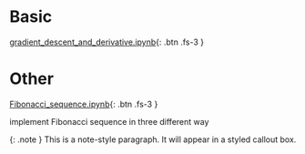 # Basic 

[gradient_descent_and_derivative.ipynb](https://colab.research.google.com/drive/18IfySN0wKFizTiFYf9g0TGxjBFytah_z){: .btn .fs-3 }


# Other

[Fibonacci_sequence.ipynb](https://colab.research.google.com/drive/1ANfXXGqvR-mIn3e1YmbY7XGI6hJlxqZU#scrollTo=jCo6EMALztJT){: .btn  .fs-3 }

implement Fibonacci sequence in three different way

{: .note }
This is a note-style paragraph. It will appear in a styled callout box.
